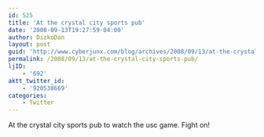 ```yaml
---
id: 525
title: 'At the crystal city sports pub'
date: '2008-09-13T19:27:59-04:00'
author: DizkoDan
layout: post
guid: 'http://www.cyberjunx.com/blog/archives/2008/09/13/at-the-crystal-city-sports-pub/'
permalink: /2008/09/13/at-the-crystal-city-sports-pub/
ljID:
    - '692'
aktt_twitter_id:
    - '920538669'
categories:
    - Twitter
---
```


At the crystal city sports pub to watch the usc game. Fight on!